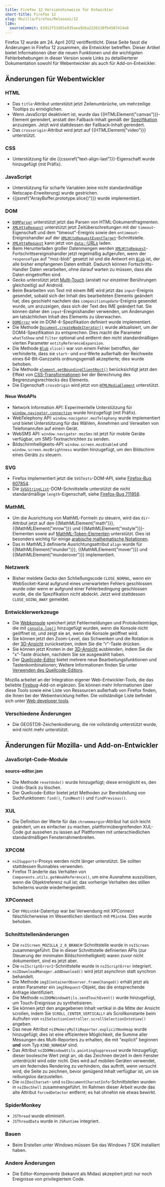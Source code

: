 ```yaml
---
title: Firefox 12 Versionshinweise für Entwickler
short-title: Firefox 12
slug: Mozilla/Firefox/Releases/12
l10n:
  sourceCommit: 61912f53d01e935aea926a2226130fb4587414a9
---
```


Firefox 12 wurde am 24. April 2012 veröffentlicht. Diese Seite fasst die Änderungen in Firefox 12 zusammen, die Entwickler betreffen. Dieser Artikel bietet Informationen über die neuen Funktionen und die wichtigsten Fehlerbehebungen in dieser Version sowie Links zu detaillierterer Dokumentation sowohl für Webentwickler als auch für Add-on-Entwickler.

## Änderungen für Webentwickler

### HTML

- Das `title`-Attribut unterstützt jetzt Zeilenumbrüche, um mehrzeilige Tooltips zu ermöglichen.
- Wenn JavaScript deaktiviert ist, wurde das {{HTMLElement("canvas")}}-Element gerendert, anstatt den Fallback-Inhalt gemäß der [Spezifikation](https://html.spec.whatwg.org/multipage/canvas.html) anzuzeigen. Jetzt wird stattdessen der Fallback-Inhalt gerendert.
- Das `crossorigin`-Attribut wird jetzt auf {{HTMLElement("video")}} unterstützt.

### CSS

- Unterstützung für die {{cssxref("text-align-last")}}-Eigenschaft wurde hinzugefügt (mit Präfix).

### JavaScript

- Unterstützung für scharfe Variablen (eine nicht standardmäßige Netscape-Erweiterung) wurde gestrichen.
- {{jsxref("ArrayBuffer.prototype.slice()")}} wurde implementiert.

### DOM

- [`DOMParser`](/de/docs/Web/API/DOMParser) unterstützt jetzt das Parsen von HTML-Dokumentfragmenten.
- [`XMLHttpRequest`](/de/docs/Web/API/XMLHttpRequest) unterstützt jetzt Zeitüberschreitungen mit der `timeout`-Eigenschaft und dem "timeout"-Ereignis sowie den `ontimeout`-Ereignishandler auf der [`XMLHttpRequestEventTarget`](/de/docs/Web/API/XMLHttpRequestEventTarget)-Schnittstelle.
- [`XMLHttpRequest`](/de/docs/Web/API/XMLHttpRequest) kann jetzt von [`data:`-URLs](/de/docs/Web/URI/Reference/Schemes/data) laden.
- Beim Herunterladen großer Datenmengen werden [`XMLHttpRequest`](/de/docs/Web/API/XMLHttpRequest)-Fortschrittsereignishandler jetzt regelmäßig aufgerufen, wenn der `responseType` auf "moz-blob" gesetzt ist und die Antwort ein [`Blob`](/de/docs/Web/API/Blob) ist, der alle bisher empfangenen Daten enthält. Dadurch können Fortschritts-Handler Daten verarbeiten, ohne darauf warten zu müssen, dass alle Daten eingetroffen sind.
- Gecko unterstützt jetzt [Multi-Touch](/de/docs/Web/API/Touch_events) (anstatt nur einzelner Berührungen gleichzeitig) auf Android.
- Beim Bearbeiten von Text mit einem IME wird jetzt das `input`-Ereignis gesendet, sobald sich der Inhalt des bearbeiteten Elements geändert hat; dies geschieht nachdem das `compositionupdate`-Ereignis gesendet wurde, um anzuzeigen, dass sich der Text des IME geändert hat. Sie können daher den `input`-Ereignishandler verwenden, um Änderungen am tatsächlichen Inhalt des Elements zu überwachen.
- [`DOMError`](/de/docs/Web/API/DOMError) wie im DOM-4-Spezifikation definiert wurde implementiert.
- Die Methode [`Document.createNodeIterator()`](/de/docs/Web/API/Document/createNodeIterator) wurde aktualisiert, um der DOM4-Spezifikation zu entsprechen. Dies macht die Parameter `whatToShow` und `filter` optional und entfernt den nicht standardmäßigen vierten Parameter `entityReferenceExpansion`.
- Die Methode [`Blob`](/de/docs/Web/API/Blob) `slice()` war von einem Fehler betroffen, der verhinderte, dass sie `start`- und `end`-Werte außerhalb der Reichweite eines 64-Bit-Ganzzahls ordnungsgemäß akzeptierte; dies wurde behoben.
- Die Methode [`element.getBoundingClientRect()`](/de/docs/Web/API/Element/getBoundingClientRect) berücksichtigt jetzt den Effekt von [CSS-Transformationen](/de/docs/Web/CSS/CSS_transforms/Using_CSS_transforms) bei der Berechnung des Begrenzungsrechtecks des Elements.
- Die Eigenschaft `crossOrigin` wird jetzt von [`HTMLMediaElement`](/de/docs/Web/API/HTMLMediaElement) unterstützt.

#### Neue WebAPIs

- Network Information API: Experimentelle Unterstützung für [`window.navigator.connection`](/de/docs/Web/API/Navigator/connection) wurde hinzugefügt (mit Präfix).
- WebTelephony API: `window.navigator.mozTelephony` wurde implementiert und bietet Unterstützung für das Wählen, Annehmen und Verwalten von Telefonanrufen auf einem Gerät.
- WebSMS API: `window.navigator.mozSms` ist jetzt für mobile Geräte verfügbar, um SMS-Textnachrichten zu senden.
- Bildschirmhelligkeits-API: `window.screen.mozEnabled` und `window.screen.mozBrightness` wurden hinzugefügt, um den Bildschirm eines Geräts zu steuern.

### SVG

- Firefox implementiert jetzt die `SVGTests`-DOM-API, siehe [Firefox-Bug 607854](https://bugzil.la/607854).
- Die [`SVGStringList`](/de/docs/Web/API/SVGStringList)-DOM-Schnittstelle unterstützt die nicht standardmäßige `length`-Eigenschaft, siehe [Firefox-Bug 711958](https://bugzil.la/711958).

### MathML

- Um die Ausrichtung von MathML-Formeln zu steuern, wird das `dir`-Attribut jetzt auf den {{MathMLElement("math")}}, {{MathMLElement("mrow")}} und {{MathMLElement("mstyle")}}-Elementen sowie auf [MathML-Token-Elementen](/de/docs/Web/MathML/Reference/Element#token_elements) unterstützt. Dies ist besonders wichtig für einige [arabische mathematische Notationen](https://www.w3.org/TR/arabic-math/).
- Das in MathML3 definierte Ausrichtungsattribut `align` wurde für {{MathMLElement("munder")}}, {{MathMLElement("mover")}} und {{MathMLElement("munderover")}} implementiert.

### Netzwerk

- Bisher meldete Gecko den Schließungscode `CLOSE_NORMAL`, wenn ein WebSocket-Kanal aufgrund eines unerwarteten Fehlers geschlossen wurde oder wenn er aufgrund einer Fehlerbedingung geschlossen wurde, die die Spezifikation nicht abdeckt. Jetzt wird stattdessen `CLOSE_GOING_AWAY` gemeldet.

### Entwicklerwerkzeuge

- Die [Webkonsole](https://firefox-source-docs.mozilla.org/devtools-user/web_console/index.html) speichert jetzt Fehlermeldungen und Protokolleinträge, die mit [`console.log()`](/de/docs/Web/API/console/log_static) hinzugefügt wurden, wenn die Konsole nicht geöffnet ist, und zeigt sie an, wenn die Konsole geöffnet wird.
- Sie können jetzt den Zoom-Level, das Schwenken und die Rotation in der [3D-Ansicht](https://firefox-source-docs.mozilla.org/devtools-user/3d_view/index.html) zurücksetzen, indem Sie die "r"-Taste drücken.
- Sie können jetzt Knoten in der [3D-Ansicht](https://firefox-source-docs.mozilla.org/devtools-user/3d_view/index.html) ausblenden, indem Sie die "x"-Taste drücken, nachdem Sie sie ausgewählt haben.
- Der [Quellcode-Editor](https://firefox-source-docs.mozilla.org/devtools-user/keyboard_shortcuts/index.html#source-editor) bietet mehrere neue Bearbeitungsfunktionen und Tastenkombinationen; Weitere Informationen finden Sie unter [Verwenden des Quellcode-Editors](https://firefox-source-docs.mozilla.org/devtools-user/keyboard_shortcuts/index.html#source-editor).

Mozilla arbeitet an der Integration eigener Web-Entwickler-Tools, die das beliebte [Firebug](https://getfirebug.com/)-Add-on ergänzen. Sie können mehr Informationen über diese Tools sowie eine Liste von Ressourcen außerhalb von Firefox finden, die Ihnen bei der Webentwicklung helfen. Die vollständige Liste befindet sich unter [Web developer tools](https://firefox-source-docs.mozilla.org/devtools-user/index.html).

### Verschiedene Änderungen

- Die GEOSTD8-Zeichenkodierung, die nie vollständig unterstützt wurde, wird nicht mehr unterstützt.

## Änderungen für Mozilla- und Add-on-Entwickler

### JavaScript-Code-Module

#### source-editor.jsm

- Die Methode `resetUndo()` wurde hinzugefügt; diese ermöglicht es, den Undo-Stack zu löschen.
- Der Quellcode-Editor bietet jetzt Methoden zur Bereitstellung von Suchfunktionen: `find()`, `findNext()` und `findPrevious()`.

### XUL

- Die Definition der Werte für das `chromemargin`-Attribut hat sich leicht geändert, um es einfacher zu machen, plattformübergreifenden XUL-Code gut aussehen zu lassen auf Plattformen mit unterschiedlichen standardmäßigen Fensterrahmenbreiten.

### XPCOM

- `nsISupports`-Proxys werden nicht länger unterstützt. Sie sollten stattdessen Runnables verwenden.
- Firefox 11 änderte das Verhalten von `Components.utils.getWeakReference()`, um eine Ausnahme auszulösen, wenn die Objektreferenz null ist; das vorherige Verhalten des stillen Scheiterns wurde wiederhergestellt.

### XPConnect

- Der `PRUint64`-Datentyp war bei Verwendung mit XPConnect fälschlicherweise im Wesentlichen identisch mit `PRint64`. Dies wurde behoben.

### Schnittstellenänderungen

- Die `nsIScreen_MOZILLA_2_0_BRANCH`-Schnittstelle wurde in `nsIScreen` zusammengeführt. Die in dieser Schnittstelle definierten APIs (zur Steuerung der minimalen Bildschirmhelligkeit) waren zuvor nicht dokumentiert, sind es jetzt aber.
- Die `nsIScriptError2`-Schnittstelle wurde in `nsIScriptError` integriert.
- `nsIDownloadManager.addDownload()` wird jetzt asynchron statt synchron behandelt.
- Die Methode `imgIContainerObserver.frameChanged()` erhält jetzt als ersten Parameter ein `imgIRequest`-Objekt, das die entsprechende Anfrage identifiziert.
- Die Methode `nsIDOMWindowUtils.sendTouchEvent()` wurde hinzugefügt, um Touch-Ereignisse zu synthetisieren.
- Sie können jetzt den angegebenen Inhalt vertikal in die Mitte der Ansicht scrollen, indem Sie `SCROLL_CENTER_VERTICALLY` als Scrollkonstante beim Aufrufen von `nsISelectionController.scrollSelectionIntoView()` angeben.
- Das neue Attribut `nsIMemoryMultiReporter.explicitNonHeap` wurde hinzugefügt; dies ist eine effizientere Möglichkeit, die Summe aller Messungen des Multi-Reporters zu erhalten, die mit "explicit" beginnen **und** vom Typ `KIND_NONHEAP` sind.
- Das Attribut `nsIDOMWindowUtils.paintingSuppressed` wurde hinzugefügt; dieser boolesche Wert zeigt an, ob das Zeichnen derzeit in dem Fenster unterdrückt wird oder nicht. Dies wird auf mobilen Geräten verwendet, um ein federndes Rendering zu verhindern, das auftritt, wenn versucht wird, die Seite zu zeichnen, bevor genügend Inhalt verfügbar ist, um sie reibungslos darzustellen.
- Die `nsIDocCharset`- und `nsIDocumentCharsetInfo`-Schnittstellen wurden in `nsIDocShell` zusammengeführt. Im Rahmen dieser Arbeit wurde das alte Attribut `forcedDetector` entfernt; es hat ohnehin nie etwas bewirkt.

### SpiderMonkey

- `JSThread` wurde eliminiert.
- `JSThreadData` wurde in `JSRuntime` integriert.

### Bauen

- Beim Erstellen unter Windows müssen Sie das Windows 7 SDK installiert haben.

### Andere Änderungen

- Die Editor-Komponente (bekannt als Midas) akzeptiert jetzt nur noch Ereignisse von privilegiertem Code.
